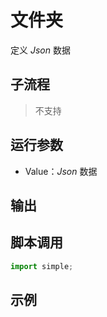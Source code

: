 # 文件夹 
定义 *Json* 数据

## 子流程
> 不支持


## 运行参数

* Value：*Json* 数据


## 输出

    


## 脚本调用

```python
import simple;

```

## 示例